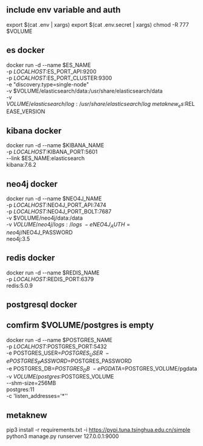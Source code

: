 ## include env variable and auth
export $(cat .env | xargs)
export $(cat .env.secret | xargs)
chmod -R 777 $VOLUME

## es docker
docker run -d --name $ES_NAME \
 -p $LOCALHOST:$ES_PORT_API:9200 \
 -p $LOCALHOST:$ES_PORT_CLUSTER:9300 \
 -e "discovery.type=single-node" \
 -v $VOLUME/elasticsearch/data:/usr/share/elasticsearch/data \
 -v $VOLUME/elasticsearch/log:/usr/share/elasticsearch/log \
 metaknew_es:$RELEASE_VERSION

## kibana docker
docker run -d --name $KIBANA_NAME \
 -p $LOCALHOST:$KIBANA_PORT:5601 \
 --link $ES_NAME:elasticsearch \
 kibana:7.6.2

## neo4j docker
docker run -d --name $NEO4J_NAME \
 -p $LOCALHOST:$NEO4J_PORT_API:7474 \
 -p $LOCALHOST:$NEO4J_PORT_BOLT:7687 \
 -v $VOLUME/neo4j/data:/data \
 -v $VOLUME/neo4j/logs:/logs \
 -e NEO4J_AUTH=neo4j/$NEO4J_PASSWORD \
 neo4j:3.5

## redis docker
docker run -d --name $REDIS_NAME \
 -p $LOCALHOST:$REDIS_PORT:6379 \
 redis:5.0.9

## postgresql docker
## comfirm $VOLUME/postgres is empty
docker run -d --name $POSTGRES_NAME \
 -p $LOCALHOST:$POSTGRES_PORT:5432 \
 -e POSTGRES_USER=$POSTGRES_USER \
 -e POSTGRES_PASSWORD=$POSTGRES_PASSWORD \
 -e POSTGRES_DB=$POSTGRES_DB \
 -e PGDATA=$POSTGRES_VOLUME/pgdata \
 -v $VOLUME/postgres:$POSTGRES_VOLUME \
 --shm-size=256MB \
 postgres:11 \
 -c 'listen_addresses='*''

## metaknew
pip3 install -r requirements.txt -i https://pypi.tuna.tsinghua.edu.cn/simple
python3 manage.py runserver 127.0.0.1:9000
